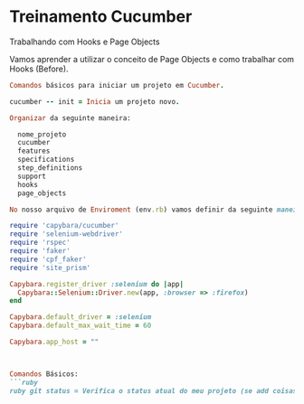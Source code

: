 # Treinamento Cucumber
Trabalhando com Hooks e Page Objects

Vamos aprender a utilizar o conceito
de Page Objects e como trabalhar
com Hooks (Before).

```ruby
Comandos básicos para iniciar um projeto em Cucumber.

cucumber -- init = Inicia um projeto novo.

Organizar da seguinte maneira:

  nome_projeto
  cucumber
  features
  specifications
  step_definitions
  support
  hooks
  page_objects

No nosso arquivo de Enviroment (env.rb) vamos definir da seguinte maneira: 

require 'capybara/cucumber'
require 'selenium-webdriver'
require 'rspec'
require 'faker'
require 'cpf_faker'
require 'site_prism'

Capybara.register_driver :selenium do |app|
  Capybara::Selenium::Driver.new(app, :browser => :firefox)
end

Capybara.default_driver = :selenium
Capybara.default_max_wait_time = 60

Capybara.app_host = ""



Comandos Básicos:
```ruby
ruby git status = Verifica o status atual do meu projeto (se add coisas, se alterei coisas, se removi coisas); git add + arquivo = Adiciona o arquivo em Staging; git checkout -b "INICIAIS-Nome_branch" = Cria uma nova branch; git pull = Traz de algum lugar para outro lugar, exemplo: git pull origin branch = git pull origin master (Trazendo o conteúdo da branch master para minha branch local); git branch -d Nome da Branch = Deleta a branch; git commit -m "Mensagem" = Commita com uma mensagem; git push = Envia para o repositório; git reset + arquivo = Tira de Staging e volta pra local; git rm + arquivo = Também remove o arquivo;
